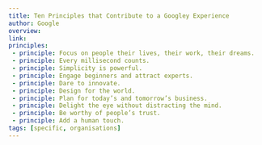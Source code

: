 ```yaml
---
title: Ten Principles that Contribute to a Googley Experience
author: Google
overview:
link:
principles:
 - principle: Focus on people their lives, their work, their dreams.
 - principle: Every millisecond counts.
 - principle: Simplicity is powerful.
 - principle: Engage beginners and attract experts.
 - principle: Dare to innovate.
 - principle: Design for the world.
 - principle: Plan for today’s and tomorrow’s business.
 - principle: Delight the eye without distracting the mind.
 - principle: Be worthy of people’s trust.
 - principle: Add a human touch.
tags: [specific, organisations]
---
```

